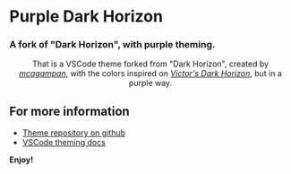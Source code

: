 # Purple Dark Horizon

### A fork of "Dark Horizon", with purple theming.

<div align='center'>

That is a VSCode theme forked from "Dark Horizon", created by <a href='https://github.com/mcagampan/dark-horizon'><i>mcagampan</i></a>, with the colors inspired on <a href='https://marketplace.visualstudio.com/items?itemName=victorfadias.victor-s-dark-horizon'><i>Victor's Dark Horizon</i></a>, but in a purple way.
</div>
    
## For more information

* [Theme repository on github](https://github.com/risixdzn/purple-dark-horizon)
* [VSCode theming docs](https://code.visualstudio.com/docs/getstarted/themes)

**Enjoy!**

